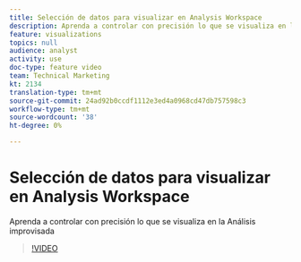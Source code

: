 ```yaml
---
title: Selección de datos para visualizar en Analysis Workspace
description: Aprenda a controlar con precisión lo que se visualiza en la Análisis improvisada
feature: visualizations
topics: null
audience: analyst
activity: use
doc-type: feature video
team: Technical Marketing
kt: 2134
translation-type: tm+mt
source-git-commit: 24ad92b0ccdf1112e3ed4a0968cd47db757598c3
workflow-type: tm+mt
source-wordcount: '38'
ht-degree: 0%

---
```



# Selección de datos para visualizar en Analysis Workspace

Aprenda a controlar con precisión lo que se visualiza en la Análisis improvisada

>[!VIDEO](https://video.tv.adobe.com/v/23993/?quality=12)
